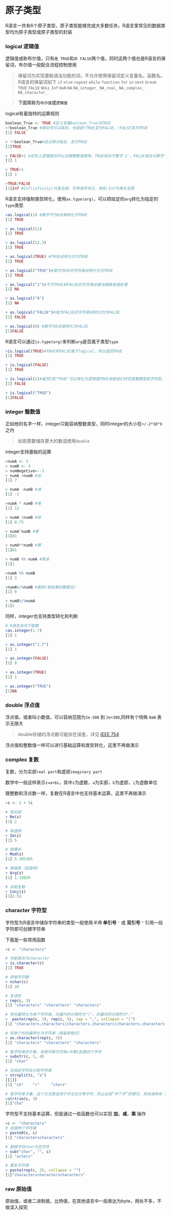 # 原子类型

R语言一共有6个原子类型，原子类型能够完成大多数任务，R语言里常见的数据类型均为原子类型或原子类型的封装

### logical 逻辑值

逻辑值或称布尔值，只有`是 TRUE`和`非 FALSE`两个值，同时这两个值也是R语言的保留词，布尔值一般配合流程控制使用
> 保留词为实现基础语法功能的词，不允许使用保留词定义变量名，函数名。 \
> R语言的保留词如下 `if` `else` `repeat` `while` `function` `for` `in` `next` `break`
> `TRUE` `FALSE` `NULL` `Inf` `NaN` `NA` `NA_integer_` `NA_real_` `NA_complex_` `NA_character_`

> **下面简称为`布尔值`或`逻辑值`**

logical有着独特的运算规则

```R
boolean_True <- TRUE #定义变量boolean_True为TRUE
>!boolean_True #感叹号可以取反，也就是!TRUE变为FALSE，!FALSE变为TRUE
[1] FALSE

> !!boolean_True#经过两次取反，变为TRUE
[1]TRUE

> FALSE+1 #实际上逻辑值也可以当做整数值使用，TRUE相当于数字'1'，FALSE相当与数字'0'
[1] 1

> TRUE+1
[1] 2

>TRUE/FALSE
[1]Inf #Inf(infinity)代表无限，可带有符号正，例如-Inf代表负无限
```

R语言支持强制类型转化，使用`as.type(arg)`，可以把给定的`arg`转化为指定的`type`类型

```R
>as.logical(1) #数字不为0会被转化为TRUE
[1] TRUE

> as.logical(12)
[1] TRUE

> as.logical(12.3)
[1] TRUE

> as.logical(TRUE) #TRUE经转化仍为TRUE
[1] TRUE

> as.logical("TRUE")#值为TRUE的字符串经转化仍为TRUE
[1] TRUE

> as.logical("1")#不为TRUE和FALSE的字符串会被当做缺省值处理
[1] NA

> as.logical("0")
[1] NA

> as.logical("FALSE")#值为FALSE的字符串经转化仍为FALSE
[1] FALSE

> as.logical(0) #数字为0会被转化为FALSE
[1]FALSE
```

R语言可以通过`is.type(arg)`来判断`arg`是否属于类型`type`

```R
>is.logical(TRUE)#TRUE和FALSE属于logical，所以返回TRUE
[1] TRUE

> is.logical(FALSE)
[1] TRUE

> is.logical(1)#虽然1和"TRUE"可以转化为逻辑值TRUE但是他们终究是整数型和字符型，不是逻辑值
[1] FALSE

> is.logical("TRUE")
[1]FALSE
```

### integer 整数值

正如他的名字一样，integer只能容纳整数类型，同时integer的大小在`+/-2*10^9`之内
> 如若需要储存更大的数请使用`double`

integer支持基础的运算

```R
>numA <- 3
> numB <- 4
> numNegetive<--3
> numA +numB #加
[1] 7

> numA -numB #减
[1] -1

>numA * numB #乘
[1] 12

> numA /numB #除
[1] 0.75

> numA^numB #幂
[1]81

> numA**numB #幂
[1]81

> numB %% numA #取余
[1]1

>numA %% numB
[1] 3

>numA%/%numB #整除(取结果的整数位)
[1] 0

> numB%/%numA
[1]1
```

同样，integer也支持类型转化和判断

```R
# R语言会向下取整
>as.integer(1.7)
[1] 1

> as.integer("1.7")
[1] 1

> as.integer(FALSE)
[1] 0

> as.integer(TRUE)
[1] 1

> as.integer("TRUE")
[1]NA
```

### double 浮点值

浮点值，或者叫小数值，可以容纳范围为`2e-308` 到 `2e+308`,同样有个特殊 `NaN` 表示无限大
> double存储的浮点数可能存在误差，详见 [IEEE 754](https://baike.baidu.com/item/IEEE%20754/3869922)

浮点值和整数值一样可以进行基础运算和类型转化，这里不再做演示

### complex 复数

复数，分为实部`real part`和虚部`imaginary part`

数学中一般这样表示`z=a+bi`，其中`z`为虚数，`a`为实部，`b`为虚部，`i`为虚数单位

跟整数和浮点数一样，复数在R语言中也支持基本运算，这里不再做演示

```R
>z <- 2 + 5i

# 取实部
> Re(z)
[1] 2

# 取虚部
> Im(z)
[1] 5

# 取模长
> Mod(z)
[1] 5.385165

# 取辐角（弧度制）
> Arg(z)
[1] 1.19029

# 共轭复数
> Conj(z)
[1]2-5i
```

### character 字符型

字符型为R语言中储存字符串的类型一般使用*半角* **单引号** `'` 或 **双引号** `"` 引用一段字符即可创建字符串

下面是一些常用函数

```R
>c <- "characters"

# 判断是否为character
> is.character(c)
[1] TRUE

# 获取字符数
> nchar(c)
[1] 10

# 复读机
> rep(c, 3)
[1] "characters" "characters" "characters"

# 将向量转化为单个字符串，向量内的分隔符为"|"，向量间的分隔符为","
>  paste(rep(c, 3), rep(c, 5), sep = ",", collapse = "|")
[1] "characters,characters|characters,characters|characters,characters|characters,characters|characters,characters"

# 将单个的向量转化为字符串（保留原格式）
> as.character(rep(c, 3))
[1] "characters" "characters" "characters"

# 取字符串的子集，本例中取字符串c中第1到第四个字符
> substr(c, 1, 4)
[1] "char"

# 在指定字符处分割字符串
> strsplit(c, "a")
[[1]]
[1] "ch"    "r"     "cters"

# 取字符串子集，这个方法更适用于中文日文等字符，防止出现“半个字”的情况，具体请参阅 ?Encoding
>strtrim(c, 3)
[1]"cha"
```

字符型不支持基本运算，但是通过一些函数也可以实现 **加**，**减**，**乘** 操作

```R
>c <- "characters"
# 连接两个字符串
> paste0(c, c)
[1] "characterscharacters"

# 替换字符char为空字符
> sub("char", "", c)
[1] "acters"

# 重复字符串
> paste(rep(c, 3), collapse = "")
[1]"characterscharacterscharacters"
```

### raw 原始值

原始值，或者二进制值，比特值，在其他语言中一般表达为byte，用处不多，不做深入探究